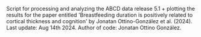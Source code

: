 Script for processing and analyzing the  ABCD data release 5.1 + plotting the results for the paper entitled 'Breastfeeding duration is positively related to cortical thickness and cognition' by Jonatan Ottino-González et al. (2024). Last update: Aug 14th 2024. Author of code: Jonatan Ottino González.       
